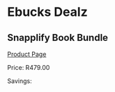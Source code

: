 
# Ebucks Dealz
## Snapplify Book Bundle
[Product Page](https://www.ebucks.com/web/shop/productSelected.do?prodId=280834118&catId=227677169)

Price: R479.00

Savings: 


	